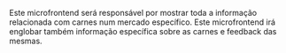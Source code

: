 Este microfrontend será responsável por mostrar toda a informação relacionada com carnes num mercado específico. Este microfrontend irá englobar também informação específica sobre as carnes e feedback das mesmas.